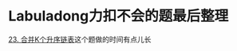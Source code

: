 # Labuladong力扣不会的题最后整理

[23. 合并K个升序链表](https://leetcode.cn/problems/merge-k-sorted-lists/)这个题做的时间有点儿长